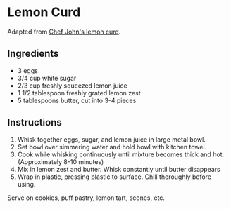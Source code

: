 # Lemon Curd

Adapted from [Chef John's lemon curd](http://foodwishes.blogspot.com/2012/11/lemon-curd-lite-not-light.html).

## Ingredients

- 3 eggs
- 3/4 cup white sugar
- 2/3 cup freshly squeezed lemon juice
- 1 1/2 tablespoon freshly grated lemon zest
- 5 tablespoons butter, cut into 3-4 pieces

## Instructions

1. Whisk together eggs, sugar, and lemon juice in large metal bowl.
2. Set bowl over simmering water and hold bowl with kitchen towel.
3. Cook while whisking continuously until mixture becomes thick and hot. (Approximately 8-10 minutes)
4. Mix in lemon zest and butter. Whisk constantly until butter disappears
5. Wrap in plastic, pressing plastic to surface. Chill thoroughly before using.

Serve on cookies, puff pastry, lemon tart, scones, etc.